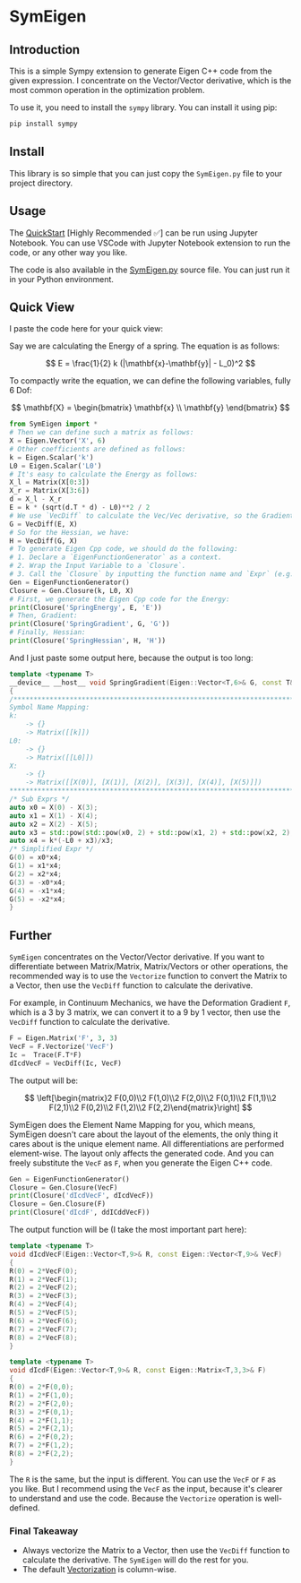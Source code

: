 # SymEigen

## Introduction

This is a simple Sympy extension to generate Eigen C++ code from the given expression. 
I concentrate on the Vector/Vector derivative, which is the most common operation in the optimization problem.

To use it, you need to install the `sympy` library. You can install it using pip:

```bash
pip install sympy
```

## Install

This library is so simple that you can just copy the `SymEigen.py` file to your project directory.

## Usage

The [QuickStart](./QuickStart.ipynb)  [Highly Recommended :white_check_mark:] can be run using Jupyter Notebook. 
You can use VSCode with Jupyter Notebook extension to run the code, or any other way you like.

The code is also available in the [SymEigen.py](./SymEigen.py) source file. You can just run it in your Python environment.

## Quick View

I paste the code here for your quick view:

Say we are calculating the Energy of a spring. The equation is as follows:

$$
E = \frac{1}{2} k (|\mathbf{x}-\mathbf{y}| - L_0)^2
$$

To compactly write the equation, we can define the following variables, fully 6 Dof:

$$
\mathbf{X} = 
\begin{bmatrix}
\mathbf{x} \\
\mathbf{y} 
\end{bmatrix}
$$

```python
from SymEigen import *
# Then we can define such a matrix as follows:
X = Eigen.Vector('X', 6)
# Other coefficients are defined as follows:
k = Eigen.Scalar('k')
L0 = Eigen.Scalar('L0')
# It's easy to calculate the Energy as follows:
X_l = Matrix(X[0:3])
X_r = Matrix(X[3:6])
d = X_l - X_r 
E = k * (sqrt(d.T * d) - L0)**2 / 2
# We use `VecDiff` to calculate the Vec/Vec derivative, so the Gradient of the Energy is:
G = VecDiff(E, X)
# So for the Hessian, we have:
H = VecDiff(G, X)
# To generate Eigen Cpp code, we should do the following:
# 1. Declare a `EigenFunctionGenerator` as a context.
# 2. Wrap the Input Variable to a `Closure`.
# 3. Call the `Closure` by inputting the function name and `Expr` (e.g. the `E`, `G`, `H`).
Gen = EigenFunctionGenerator()
Closure = Gen.Closure(k, L0, X)
# First, we generate the Eigen Cpp code for the Energy:
print(Closure('SpringEnergy', E, 'E'))
# Then, Gradient:
print(Closure('SpringGradient', G, 'G'))
# Finally, Hessian:
print(Closure('SpringHessian', H, 'H'))
```


And I just paste some output here, because the output is too long:

```cpp
template <typename T>
__device__ __host__ void SpringGradient(Eigen::Vector<T,6>& G, const T& k, const T& L0, const Eigen::Vector<T,6>& X)
{
/*****************************************************************************************************************************
Symbol Name Mapping:
k:
    -> {}
    -> Matrix([[k]])
L0:
    -> {}
    -> Matrix([[L0]])
X:
    -> {}
    -> Matrix([[X(0)], [X(1)], [X(2)], [X(3)], [X(4)], [X(5)]])
*****************************************************************************************************************************/
/* Sub Exprs */
auto x0 = X(0) - X(3);
auto x1 = X(1) - X(4);
auto x2 = X(2) - X(5);
auto x3 = std::pow(std::pow(x0, 2) + std::pow(x1, 2) + std::pow(x2, 2), 1.0/2.0);
auto x4 = k*(-L0 + x3)/x3;
/* Simplified Expr */
G(0) = x0*x4;
G(1) = x1*x4;
G(2) = x2*x4;
G(3) = -x0*x4;
G(4) = -x1*x4;
G(5) = -x2*x4;
}
```

## Further

`SymEigen` concentrates on the Vector/Vector derivative. If you want to differentiate between Matrix/Matrix, Matrix/Vectors or other operations, the recommended way is to use the `Vectorize` function to convert the Matrix to a Vector, then use the `VecDiff` function to calculate the derivative.

For example, in Continuum Mechanics, we have the Deformation Gradient `F`, which is a 3 by 3 matrix, we can convert it to a 9 by 1 vector, then use the `VecDiff` function to calculate the derivative.

```python
F = Eigen.Matrix('F', 3, 3)
VecF = F.Vectorize('VecF')
Ic =  Trace(F.T*F)
dIcdVecF = VecDiff(Ic, VecF)
```

The output will be:

$$
\left[\begin{matrix}2 F(0,0)\\2 F(1,0)\\2 F(2,0)\\2 F(0,1)\\2 F(1,1)\\2 F(2,1)\\2 F(0,2)\\2 F(1,2)\\2 F(2,2)\end{matrix}\right]
$$

SymEigen does the Element Name Mapping for you, which means, SymEigen doesn't care about the layout of the elements, the only thing it cares about is the unique element name. All differentiations are performed element-wise. The layout only affects the generated code. And you can freely substitute the `VecF` as `F`, when you generate the Eigen C++ code.

```python
Gen = EigenFunctionGenerator()
Closure = Gen.Closure(VecF)
print(Closure('dIcdVecF', dIcdVecF))
Closure = Gen.Closure(F)
print(Closure('dIcdF', ddICddVecF))
```
The output function will be (I take the most important part here):
```cpp
template <typename T>
void dIcdVecF(Eigen::Vector<T,9>& R, const Eigen::Vector<T,9>& VecF)
{
R(0) = 2*VecF(0);
R(1) = 2*VecF(1);
R(2) = 2*VecF(2);
R(3) = 2*VecF(3);
R(4) = 2*VecF(4);
R(5) = 2*VecF(5);
R(6) = 2*VecF(6);
R(7) = 2*VecF(7);
R(8) = 2*VecF(8);
}

template <typename T>
void dIcdF(Eigen::Vector<T,9>& R, const Eigen::Matrix<T,3,3>& F)
{
R(0) = 2*F(0,0);
R(1) = 2*F(1,0);
R(2) = 2*F(2,0);
R(3) = 2*F(0,1);
R(4) = 2*F(1,1);
R(5) = 2*F(2,1);
R(6) = 2*F(0,2);
R(7) = 2*F(1,2);
R(8) = 2*F(2,2);
}
```
The `R` is the same, but the input is different. You can use the `VecF` or `F` as you like. But I recommend using the `VecF` as the input, because it's clearer to understand and use the code. Because the `Vectorize` operation is well-defined.

### Final Takeaway

- Always vectorize the Matrix to a Vector, then use the `VecDiff` function to calculate the derivative. The `SymEigen` will do the rest for you.
- The default [Vectorization](https://en.wikipedia.org/wiki/Vectorization_(mathematics)) is column-wise.

